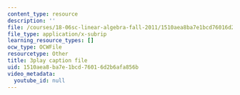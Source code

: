 ```yaml
---
content_type: resource
description: ''
file: /courses/18-06sc-linear-algebra-fall-2011/1510aea8ba7e1bcd76016d2b6afa856b_B17h10EF59g.srt
file_type: application/x-subrip
learning_resource_types: []
ocw_type: OCWFile
resourcetype: Other
title: 3play caption file
uid: 1510aea8-ba7e-1bcd-7601-6d2b6afa856b
video_metadata:
  youtube_id: null
---
```

